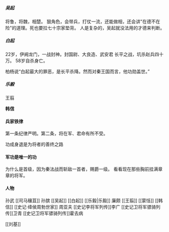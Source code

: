 ##### 吴起
将鲁，将魏，相楚。
狠角色，会带兵，打仗一流，还能做相，还会讲"在德不在险"的道理。死也要拉七十宗家垫背。
人是复杂的，吴起就没法用的才德来判断。

##### 白起
22岁，伊阙龙门，一战封神。封国尉、大良造、武安君
长平之战，坑杀赵兵四十万。
58岁自杀身亡。

柏杨说“白起最大的罪恶，是长平杀降。然而对秦王国而言，他功勋盖世。”

##### 乐毅

王翦

**韩信**



#### 兵家铁律
第一条纪律严明。第二条，将在军、君命有所不受。

功成身退是为将者的善终之路

#### 军功是唯一的功
为什么是首级，因为秦法战而斩敌一首者，赐爵一级。
看看现在那些胸前挂满章章的将军。

#### 人物
孙武
[[司马穰苴]]
孙膑
[[吴起]]
[[白起]]
[[乐毅|乐毅]]
廉颇
[[王翦]]
[[蒙恬]]
[[韩信]]
[[史记·绛侯周勃世家]] 周亚夫
[[史记李将军列传]]李广
[[史记卫将军骠骑列传]]卫青
[[史记卫将军骠骑列传]]霍去病



[[刘基]]
